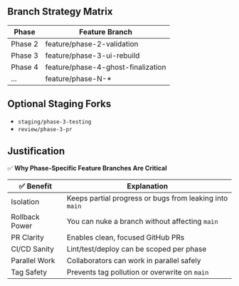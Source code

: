 ## Branch Strategy Matrix

| Phase   | Feature Branch                     |
| ------- | ---------------------------------- |
| Phase 2 | feature/phase-2-validation         |
| Phase 3 | feature/phase-3-ui-rebuild         |
| Phase 4 | feature/phase-4-ghost-finalization |
| ...     | feature/phase-N-\*                 |

## Optional Staging Forks

- `staging/phase-3-testing`
- `review/phase-3-pr`

## Justification

✅ **Why Phase-Specific Feature Branches Are Critical**

| ✅ Benefit     | Explanation                                             |
| -------------- | ------------------------------------------------------- |
| Isolation      | Keeps partial progress or bugs from leaking into `main` |
| Rollback Power | You can nuke a branch without affecting `main`          |
| PR Clarity     | Enables clean, focused GitHub PRs                       |
| CI/CD Sanity   | Lint/test/deploy can be scoped per phase                |
| Parallel Work  | Collaborators can work in parallel safely               |
| Tag Safety     | Prevents tag pollution or overwrite on `main`           |
